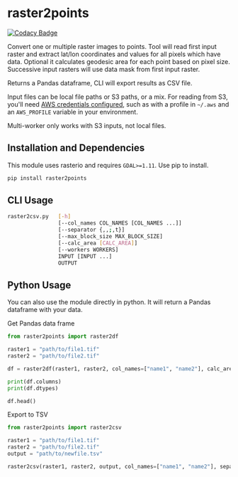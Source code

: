 # raster2points

[![Codacy Badge](https://api.codacy.com/project/badge/Grade/af460e23844a48b9ab0502a362e7ec10)](https://www.codacy.com/gh/wri/raster2points?utm_source=github.com&amp;utm_medium=referral&amp;utm_content=wri/raster2points&amp;utm_campaign=Badge_Grade)

Convert one or multiple raster images to points.
Tool will read first input raster and extract lat/lon coordinates and values
for all pixels which have data. Optional it calculates geodesic area for each point based on pixel size.
Successive input rasters will use data mask from first input raster.

Returns a Pandas dataframe, CLI will export results as CSV file.

Input files can be local file paths or S3 paths, or a mix. For reading from
S3, you'll need [AWS credentials configured](https://boto3.amazonaws.com/v1/documentation/api/latest/guide/configuration.html),
such as with a profile in `~/.aws` and an `AWS_PROFILE` variable in your environment.

Multi-worker only works with S3 inputs, not local files.

## Installation and Dependencies

This module uses rasterio and requires `GDAL>=1.11`.
Use pip to install.

```bash
pip install raster2points
```

## CLI Usage
```bash
raster2csv.py   [-h]
                [--col_names COL_NAMES [COL_NAMES ...]]
                [--separator {,,;,t}]
                [--max_block_size MAX_BLOCK_SIZE]
                [--calc_area [CALC_AREA]]
                [--workers WORKERS]
                INPUT [INPUT ...]
                OUTPUT

```

## Python Usage
You can also use the module directly in python. It will return a
Pandas dataframe with your data.

Get Pandas data frame
```python
from raster2points import raster2df

raster1 = "path/to/file1.tif"
raster2 = "path/to/file2.tif"

df = raster2df(raster1, raster2, col_names=["name1", "name2"], calc_area=True)

print(df.columns)
print(df.dtypes)

df.head()
```

Export to TSV
```python
from raster2points import raster2csv

raster1 = "path/to/file1.tif"
raster2 = "path/to/file2.tif"
output = "path/to/newfile.tsv"

raster2csv(raster1, raster2, output, col_names=["name1", "name2"], separator="\t", calc_area=True)
```
